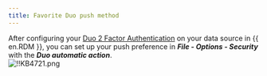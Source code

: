 ```yaml
---
title: Favorite Duo push method
---
```

After configuring your [Duo 2 Factor Authentication](/rdm/windows/data-sources/multi-factor-authentication/duo/) on your data source in {{ en.RDM }}, you can set up your push preference in ***File - Options - Security*** with the ***Duo automatic action***.  
![!!KB4721.png](https://webdevolutions.azureedge.net/docs/en/kb/KB4721.png)
